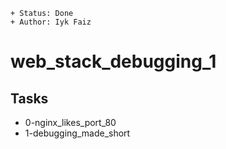```
+ Status: Done
+ Author: Iyk Faiz
```
# web_stack_debugging_1 
## Tasks
* 0-nginx_likes_port_80
* 1-debugging_made_short

